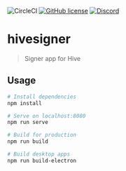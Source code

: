 ![CircleCI](https://img.shields.io/circleci/project/github/ledgerconnect/hivesigner.svg)
[![GitHub license](https://img.shields.io/badge/license-MIT-blue.svg)](https://raw.githubusercontent.com/ledgerconnect/hivesigner/master/LICENSE)
[![Discord](https://img.shields.io/discord/352140630769664009.svg?color=%236b80c4&label=discord)](https://discord.gg/pNJn7wh)

# hivesigner

> Signer app for Hive

## Usage

``` bash
# Install dependencies
npm install

# Serve on localhost:8080
npm run serve

# Build for production
npm run build

# Build desktop apps
npm run build-electron
```
